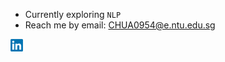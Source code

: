 - Currently exploring <code>NLP</code> 
- Reach me by email: <CHUA0954@e.ntu.edu.sg> 
<a href="https://www.linkedin.com/in/chuaziheng/">
  <img align="left" alt="Chua Zi Heng | LinkedIn" width="20vw" src="https://raw.githubusercontent.com/chuaziheng/chuaziheng/master/logos/LinkedIn-Logo.png"/>
</a>

<br />
<br />


